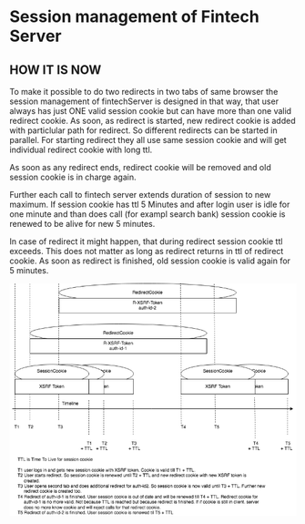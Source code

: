 # Session management of Fintech Server

## HOW IT IS NOW

To make it possible to do two redirects in two tabs of same browser the session management of fintechServer is designed in that way, that user always has just ONE valid session cookie but can have more than one valid redirect cookie. As soon, as redirect is started, new redirect cookie is added with particlular path for redirect. So different redirects can be started in parallel. For starting redirect they all use same session cookie and will get individual redirect cookie with long ttl.

As soon as any redirect ends, redirect cookie will be removed and old session cookie is in charge again.

Further each call to fintech server extends duration of session to new maximum.
If session cookie has ttl 5 Minutes and after login user is idle for one minute and than does call (for exampl search bank) session cookie is renewed to be alive for new 5 minutes.

In case of redirect it might happen, that during redirect session cookie ttl exceeds. This does not matter as long as redirect returns in ttl of redirect cookie. As soon as redirect is finished, old session cookie is valid again for 5 minutes.

![FinTech bank selection](../docs/img/demo/fintech-cookie-handling.png)
